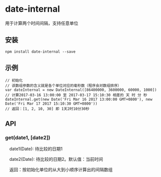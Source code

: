 # date-internal
用于计算两个时间间隔，支持任意单位

## 安装
```
npm install date-internal --save
```
## 示例
```
// 初始化
// 该数组参数的含义就是各个单位对应的毫秒数（程序会对数组排序） 
var dateInternal = new DateInternal([86400000, 3600000, 60000, 1000])
// 计算2017-03-16 13:00:00 至 2017-03-17 15:10:30 相差的 天 时 分 秒
dateInternal.get(new Date('Fri Mar 16 2017 13:00:00 GMT+0800'), new Date('Fri Mar 17 2017 15:10:30 GMT+0800'))
// 返回：[1, 2, 10, 30] 即 1天2时10分30秒
```
## API
### get(date1, [date2])
　date1(Date): 待比较的日期1

　date2(Date): 待比较的日期2。默认值：当前时间

　返回：按初始化单位的从大到小顺序计算出的间隔数组
